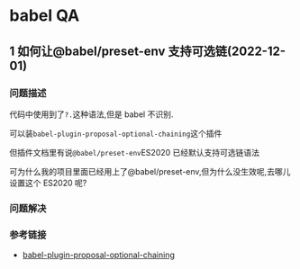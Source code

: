 # babel QA

## 1 如何让@babel/preset-env 支持可选链(2022-12-01)

### 问题描述

代码中使用到了`?.`这种语法,但是 babel 不识别.

可以装`babel-plugin-proposal-optional-chaining`这个插件

但插件文档里有说`@babel/preset-env`ES2020 已经默认支持可选链语法

可为什么我的项目里面已经用上了@babel/preset-env,但为什么没生效呢,去哪儿设置这个 ES2020 呢?

### 问题解决

### 参考链接

- [babel-plugin-proposal-optional-chaining](https://babeljs.io/docs/en/babel-plugin-proposal-optional-chaining)
